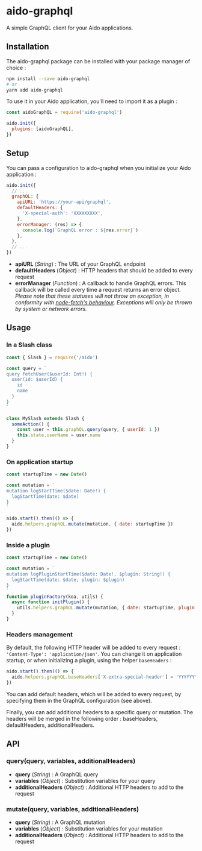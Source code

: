 # aido-graphql

A simple GraphQL client for your Aido applications.

## Installation

The aido-graphql package can be installed with your package manager of choice :

```sh
npm install --save aido-graphql
# or
yarn add aido-graphql
```

To use it in your Aido application, you'll need to import it as a plugin :

```javascript
const aidoGraphQL = require('aido-graphql')

aido.init({
  plugins: [aidoGraphQL],
})
```

## Setup

You can pass a configuration to aido-graphql when you initialize your Aido application :

```javascript
aido.init({
  // ...
  graphQL: {
    apiURL: 'https://your-api/graphql',
    defaultHeaders: {
      'X-special-auth': 'XXXXXXXXX',
    },
    errorManager: (res) => {
      console.log(`GraphQL error : ${res.error}`)
    },
  },
  // ...
})
```

* **apiURL** (*String*) : The URL of your GraphQL endpoint
* **defaultHeaders** (*Object*) : HTTP headers that should be added to every request
* **errorManager** (*Function*) : A callback to handle GraphQL errors. This callback will be called every time a request returns an error object. *Please note that these statuses will not throw an exception, in conformity with [node-fetch's behaviour](https://www.npmjs.com/package/node-fetch#handling-exceptions). Exceptions will only be thrown by system or network errors.*

## Usage

### In a Slash class

```javascript
const { Slash } = require('/aido')

const query = `
query fetchUser($userId: Int!) {
  user(id: $userId) {
    id
    name
  }
}
`

class MySlash extends Slash {
  someAction() {
    const user = this.graphQL.query(query, { userId: 1 })
    this.state.userName = user.name
  }
}
```

### On application startup

```javascript
const startupTime = new Date()

const mutation = `
mutation logStartTime($date: Date!) {
  logStartTime(date: $date)
}
`

aido.start().then(() => {
  aido.helpers.graphQL.mutate(mutation, { date: startupTime })
})
```

### Inside a plugin

```javascript
const startupTime = new Date()

const mutation = `
mutation logPluginStartTime($date: Date!, $plugin: String!) {
  logStartTime(date: $date, plugin: $plugin)
}
`
function pluginFactory(koa, utils) {
  async function initPlugin() {
    utils.helpers.graphQL.mutate(mutation, { date: startupTime, plugin: 'my-plugin' })
  }
}
```

### Headers management

By default, the following HTTP header will be added to every request : `'Content-Type': 'application/json'`. You can change it on application startup, or when initializing a plugin, using the helper `baseHeaders` :

```javascript
aido.start().then(() => {
  aido.helpers.graphQL.baseHeaders['X-extra-special-header'] = 'YYYYYYYYYY'
})
```

You can add default headers, which will be added to every request, by specifying them in the GraphQL configuration (see above).

Finally, you can add additional headers to a specific query or mutation. The headers will be merged in the following order : baseHeaders, defaultHeaders, additionalHeaders.

## API

### query(query, variables, additionalHeaders)

* **query** (*String*) : A GraphQL query
* **variables** (*Object*) : Substitution variables for your query
* **additionalHeaders** (*Object*) : Additional HTTP headers to add to the request

### mutate(query, variables, additionalHeaders)

* **query** (*String*) : A GraphQL mutation
* **variables** (*Object*) : Substitution variables for your mutation
* **additionalHeaders** (*Object*) : Additional HTTP headers to add to the request
